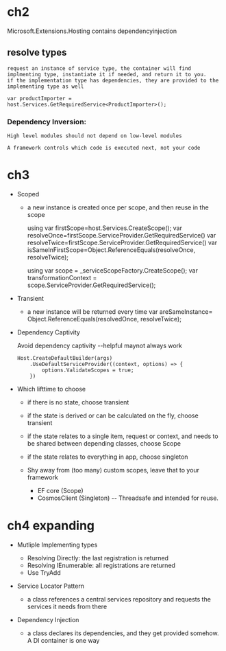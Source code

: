 # ch2

Microsoft.Extensions.Hosting contains dependencyinjection

## resolve types

    request an instance of service type, the container will find implmenting type, instantiate it if needed, and return it to you.
    if the implementation type has dependencies, they are provided to the implementing type as well

    var productImporter = host.Services.GetRequiredService<ProductImporter>();

### Dependency Inversion:

    High level modules should not depend on low-level modules

    A framework controls which code is executed next, not your code

# ch3

-   Scoped
    -   a new instance is created once per scope, and then reuse in the scope

        using var firstScope=host.Services.CreateScope();
        var resolveOnce=firstScope.ServiceProvider.GetRequiredService<IProductImporter>()
        var resolveTwice=firstScope.ServiceProvider.GetRequiredService<IProductImporter>()
        var isSameInFirstScope=Object.ReferenceEquals(resolveOnce, resolveTwice);

        using var scope = _serviceScopeFactory.CreateScope();
        var transformationContext = scope.ServiceProvider.GetRequiredService<IProductTransformationContext>();

-   Transient
    -   a new instance will be returned every time
        var areSameInstance= Object.ReferenceEquals(resolvedOnce, resolveTwice);

-   Dependency Captivity

    Avoid dependency captivity --helpful maynot always work

        Host.CreateDefaultBuilder(args)
            .UseDefaultServiceProvider((context, options) => {
                options.ValidateScopes = true;
            })

-   Which lifttime to choose
    -   if there is no state, choose transient
    -   if the state is derived or can be calculated on the fly, choose transient
    -   if the state relates to a single item, request or context, and needs to be shared between depending classes, choose Scope
    -   if the state relates to everything in app, choose singleton
    -   Shy away from (too many) custom scopes, leave that to your framework

        -   EF core (Scope)
        -   CosmosClient (Singleton) -- Threadsafe and intended for reuse.

# ch4 expanding 

-   Mutliple Implementing types
    -   Resolving Directly: the last registration is returned
    -   Resolving IEnumerable:  all registrations are returned
    -   Use TryAdd

-   Service Locator Pattern
    -    a class references a central services repository and requests the services it needs from there
-   Dependency Injection
    -   a class declares its dependencies, and they get provided somehow. A DI container is one way

    
